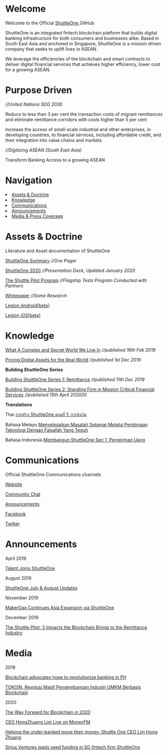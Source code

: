 # Welcome

Welcome to the Official <a href="https://www.shuttle.one"> ShuttleOne </a> GitHub

ShuttleOne is an  integrated fintech blockchain platform that builds digital banking infrastructure for both consumers and businesses alike. Based in South East Asia and anchored in Singapore, ShuttleOne is a mission driven company that seeks to uplift lives in ASEAN.

We leverage the efficiencies of the blockchain and smart contracts to deliver digital financial services that achieves higher efficiency, lower cost for a growing ASEAN.

# Purpose Driven

<i>//United Nations SDG 2030</i>

Reduce to less than 3 per cent the transaction costs of migrant remittances and eliminate remittance corridors with costs higher than 5 per cent

Increase the access of small-scale industrial and other enterprises, in developing countries, to financial services, including affordable credit, and their integration into value chains and markets

<i>//Digitizing ASEAN (South East Asia)</i>

Transform Banking Access to a growing ASEAN


# Navigation
<li><a href="#Assets&Doctrine">Assets & Doctrine</a></li>
<li><a href="#Knowledge">Knowledge</a></li>
<li><a href="#communications">Communications</a></li>
<li><a href="#Announcements">Announcements</a></li>
<li><a href="#Media">Media & Press Coverage</a></li>

# Assets & Doctrine

Literature and Asset documentation of ShuttleOne

<a href="https://docsend.com/view/25qyu92">ShuttleOne Summary</a><i>  //One Pager</i>
  
<a href="https://docsend.com/view/7sqasqq">ShuttleOne 2020</a><i>  //Presentation Deck, Updated January 2020</i>

<a href="https://docsend.com/view/s88p4yy">The Shuttle Pilot Program</a> <i>  //Flagship Tests Program Conducted with Partners</i>

<a href="https://docsend.com/view/r6gqxyj">Whitepaper</a><i> //Some Research</i>

<a href="https://play.google.com/store/apps/details?id=com.seitee.xse_wallet">Legion Android[beta]</a>

<a href="https://testflight.apple.com/join/1fTl9yiP">Legion iOS[beta]</a>

# Knowledge

<a href="https://medium.com/@zhuang_66760/what-a-complex-and-secret-world-we-live-in-5f83ab7e000c">What A Complex and Secret World We Live In</a><i>  //published 16th Feb 2019</i>

<a href="https://medium.com/@zhuang_66760/pricing-digital-assets-for-the-real-world-7da894ba2a97">Pricing Digital Assets for the Real World</a><i>  //published 1st Dec 2019</i>

<b>Building ShuttleOne Series</b>

<a href="https://medium.com/@zhuang_66760/building-shuttleone-series-1-remittance-661f9dfbe47b">Building ShuttleOne Series 1: Remittance</a><i>  //published 11th Dec 2019</i>

<a href="https://medium.com/@zhuang_66760/building-shuttleone-series-2-standing-firm-in-mission-critical-financial-services-c252b5f74630">Building ShuttleOne Series 2: Standing Firm in Mission Critical Financial Services</a><i>  //published 15th April 202020</i>

<b>Translations</b>

Thai 
<a href="https://medium.com/@zhuang_66760/%E0%B8%81%E0%B8%B2%E0%B8%A3%E0%B9%81%E0%B8%81%E0%B9%89%E0%B8%9B%E0%B8%B1%E0%B8%8D%E0%B8%AB%E0%B8%B2%E0%B8%9C%E0%B9%88%E0%B8%B2%E0%B8%99%E0%B9%80%E0%B8%97%E0%B8%84%E0%B9%82%E0%B8%99%E0%B9%82%E0%B8%A5%E0%B8%A2%E0%B8%B5%E0%B8%97%E0%B8%B5%E0%B9%88%E0%B8%AA%E0%B8%A3%E0%B9%89%E0%B8%B2%E0%B8%87%E0%B8%82%E0%B8%B6%E0%B9%89%E0%B8%99%E0%B8%A1%E0%B8%B2%E0%B8%AD%E0%B8%A2%E0%B9%88%E0%B8%B2%E0%B8%87%E0%B9%81%E0%B8%97%E0%B9%89%E0%B8%88%E0%B8%A3%E0%B8%B4%E0%B8%87%E0%B8%94%E0%B9%89%E0%B8%A7%E0%B8%A2%E0%B8%9B%E0%B8%A3%E0%B8%B1%E0%B8%8A%E0%B8%8D%E0%B8%B2%E0%B9%81%E0%B8%AB%E0%B9%88%E0%B8%87%E0%B8%8A%E0%B8%B5%E0%B8%A7%E0%B8%B4%E0%B8%95-a3426febde71">การสร้าง ShuttleOne ตอนที่ 1: การส่งเงิน</a>

Bahasa Melayu 
<a href="https://medium.com/@zhuang_66760/building-shuttleone-series-1-remittance-bahasa-melayu-a6bee40baee">Menyelesaikan Masalah Sebenar Melalui Pembinaan Teknologi Dengan Falsafah Yang Teguh</a>

Bahasa Indonesia 
<a href="https://medium.com/@zhuang_66760/membangun-shuttleone-seri-1-pengiriman-uang-68f0641117f0">Membangun ShuttleOne Seri 1: Pengiriman Uang</a>



# Communications

Official ShuttleOne Communications channels 

<a href="https://www.shuttle.one">Website</a>

<a href="https://t.me/shuttleone">Community Chat</a>

<a href="https://t.me/shuttleoneANN">Announcements</a>

<a href="https://https://www.facebook.com/shuttleoneasia">Facebook</a>

<a href="https://twitter.com/shuttle_one">Twitter</a>

# Announcements

April 2019

<a href="https://medium.com/@zhuang_66760/talent-joins-shuttleone-5a3f7ff69b3f">Talent Joins ShuttleOne</a>

August 2019

<a href="https://medium.com/@zhuang_66760/shuttleone-july-august-updates-2811918e4b3c"> ShuttleOne July & August Updates</a> 

November 2019

<a href="https://medium.com/@zhuang_66760/makerdao-continues-asia-expansion-via-shuttleone-de9d25c52204">MakerDao Continues Asia Expansion via ShuttleOne</a>

December 2019

<a href="https://medium.com/@zhuang_66760/the-shuttle-pilot-3-impacts-the-blockchain-brings-to-the-remittance-industry-367535a38d5e?source=friends_link&sk=9717d4f6e589dd04a0c95c27bb15b306">The Shuttle Pilot: 3 Impacts the Blockchain Brings to the Remittance Industry</a>


# Media 

2019

<a href="http://www.manilastandard.net/business/biz-plus/310210/blockchain-advocates-hope-to-revolutionize-banking-in-ph.html">Blockchain advocates hope to revolutionize banking in PH</a>

<a href="https://www.tribunnews.com/bisnis/2019/03/02/grand-launching-tokoin-karya-anak-bangsa-untuk-akselerasi-umkm">TOKOIN, Revolusi Masif Pengembangan Industri UMKM Berbasis Blockchain</a>

2020

<a href="https://www.techtradeasia.com/2020/01/the-way-forward-for-blockchain-in-2020.html"> The Way Forward for Blockchain in 2020</a>

<a href="https://www.youtube.com/watch?v=CoBwZ8WL2xM"> CEO HongZhuang Lim Live on MoneyFM</a>

<a href="https://www.peoplemattersglobal.com/article/entrepreneurship-start-ups/helping-the-under-banked-move-their-money-shuttle-one-ceo-lim-hong-zhuang-24823"> Helping the under-banked move their money: Shuttle One CEO Lim Hong Zhuang</a>

<a href="https://www.dealstreetasia.com/stories/sirius-ventures-shuttleone-189401/"> Sirius Ventures leads seed funding in SG fintech firm ShuttleOne</a>

